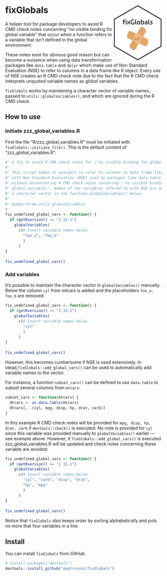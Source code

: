 
# fixGlobals <img src="man/figures/logo.png" align ="right" height="180" />

A helper tool for package developers to avoid R CMD check notes
concerning “no visible binding for global variable” that occur when a
function refers to a variable that isn’t defined in the global
environment.

These notes exist for obvious good reason but can become a nuisance when
using data transformation packages like `data.table` and `dplyr` which
make use of Non Standard Evaluation (NSE) to refer to columns in a data
frame like R object. Every use of NSE creates an R CMD check note due to
the fact that the R CMD check interprets unquoted variable names as
global variables.

`fixGlobals` works by maintaining a character vector of variable names,
passed to `utils::globalVariables()`, and which are ignored during the R
CMD check.

## How to use

### Initiate zzz\_global\_variables.R

First the file “R/zzz\_global\_variables.R” must be initiated with
`fixGlobals::initiate_file()`. This is the default content of
“zzz\_global\_variables.R”:

``` r
#' A fix to avoid R CMD check notes for \"no visible binding for global variable\"
#'
#' This script makes it possible to refer to columns in data frame like objects
#' with Non Standard Evaluation (NSE) used by packages like data.table and dplyr
#' without encountering R CMD check notes concernng \"no visible binding for
#' global variable\". Names of the variables refered to with NSE are added to
#' a character vector in the function globalVariables() below.
#' 
#' @importFrom utils globalVariables
#' 
fix_undefined_global_vars <- function() {
  if (getRversion() >= "2.15.1")
    globalVariables(
      c(# Insert variable names below
        "foo_a", "foo_b"
        )
      )
}

fix_undefined_global_vars()
```

### Add variables

It’s possible to maintain the character vector in `globalVariables()`
manually. Below the column `cyl` from mtcars is added and the
placeholders `foo_a, foo_b` are removed:

``` r
fix_undefined_global_vars <- function() {
  if (getRversion() >= "2.15.1")
    globalVariables(
      c(# Insert variable names below
        "cyl"
        )
      )
}

fix_undefined_global_vars()
```

However, this becomes cumbersome if NSE is used extensively. In
stead,`fixGlobals::add_global_vars()` can be used to automatically add
variable names to the vector.

For instance, a function `subset_cars()` can be defined to use
`data.table` to subset several columns from `mtcars`:

``` r
subset_cars <- function(mtcars) {
  dtcars <- as.data.table(mtcars)
  dtcars[, .(cyl, mpg, disp, hp, drat, carb)]
}
```

In this example R CMD check notes will be provided for `mpg, disp, hp,
drat, carb` if `devtools::check()` is executed. No note is provided for
`cyl` since this variable was provided manually to `globalVariables()`
earlier — see example above. However, if `fixGlobals::add_global_vars()`
is executed zzz\_global\_variables.R will be updated and check notes
concerning these variable are avoided:

``` r
fix_undefined_global_vars <- function() {
  if (getRversion() >= "2.15.1")
    globalVariables(
      c(# Insert variable names below
        "cyl", "carb", "disp", "drat", 
        "hp", "mpg"
        )
      )
}

fix_undefined_global_vars()
```

Notice that `fixGlobals` also keeps order by sorting alphabetically and
puts no more that four variables in a line.

## Install

You can install `fixGlobals` from GitHub.

``` r
# install.packages("devtools")
devtools::install_github("epetrovski/fixGlobals")
```
